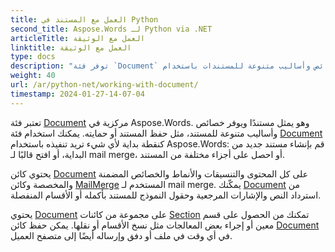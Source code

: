 ```yaml
---
title: العمل مع المستند في Python
second_title: Aspose.Words لـ Python via .NET
articleTitle: العمل مع الوثيقة
linktitle: العمل مع الوثيقة
type: docs
description: "توفر فئة `Document` خصائص وأساليب متنوعة للمستندات باستخدام Python. يمكنك استخدام فئة `Document` كنقطة بداية لكل ما تريد تنفيذه باستخدام Aspose.Words لـ Python. يمكن حفظ كائن `Document` في ملف أو دفق وإرساله أيضًا إلى المتصفح."
weight: 40
url: /ar/python-net/working-with-document/
timestamp: 2024-01-27-14-07-04
---
```


تعتبر فئة [Document](https://reference.aspose.com/words/python-net/aspose.words/document/) مركزية في Aspose.Words. وهو يمثل مستندًا ويوفر خصائص وأساليب متنوعة للمستند، مثل حفظ المستند أو حمايته. يمكنك استخدام فئة [Document](https://reference.aspose.com/words/python-net/aspose.words/document/) كنقطة بداية لأي شيء تريد تنفيذه باستخدام Aspose.Words: قم بإنشاء مستند جديد من البداية، أو افتح قالبًا لـ mail merge، أو احصل على أجزاء مختلفة من المستند.

يحتوي كائن [Document](https://reference.aspose.com/words/python-net/aspose.words/document/) على كل المحتوى والتنسيقات والأنماط والخصائص المضمنة والمخصصة وكائن [MailMerge](https://reference.aspose.com/words/python-net/aspose.words.mailmerging/mailmerge/) المستخدم لـ mail merge. يمكّنك [Document](https://reference.aspose.com/words/python-net/aspose.words/document/) من استرداد النص والإشارات المرجعية وحقول النموذج للمستند بأكمله أو الأقسام المنفصلة.

يحتوي [Document](https://reference.aspose.com/words/python-net/aspose.words/document/) على مجموعة من كائنات [Section](https://reference.aspose.com/words/python-net/aspose.words/section/) تمكنك من الحصول على قسم معين أو إجراء بعض المعالجات مثل نسخ الأقسام أو نقلها. يمكن حفظ كائن [Document](https://reference.aspose.com/words/python-net/aspose.words/document/) في أي وقت في ملف أو دفق وإرساله أيضًا إلى متصفح العميل.
